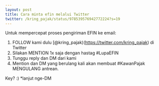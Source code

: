 ```yaml
---
layout: post
title: Cara minta efin melalui Twitter
twitter: /kring_pajak/status/978539576942772224?s=19
---
```

Untuk mempercepat proses pengiriman EFIN ke email:
1. FOLLOW kami dulu [@kring_pajak)(https://twitter.com/kring_pajak) di Twitter
2. Silakan MENTION 1x saja dengan hastag #LupaEFIN
3. Tunggu reply dan DM dari kami
4. Mention dan DM yang berulang kali akan membuat #KawanPajak MENGULANG antrean.

Key? :)
*lanjut nge-DM
